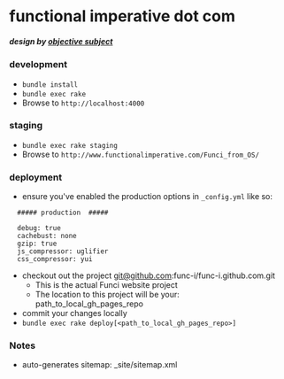 functional imperative dot com
=============
##### design by [objective subject](http://objectivesubject.com)


### development

* `bundle install`
* `bundle exec rake`
* Browse to `http://localhost:4000`


### staging

* `bundle exec rake staging`
* Browse to `http://www.functionalimperative.com/Funci_from_OS/`


### deployment

* ensure you've enabled the production options in `_config.yml` like so:
```
  ##### production  #####

  debug: true
  cachebust: none
  gzip: true
  js_compressor: uglifier
  css_compressor: yui
```

* checkout out the project git@github.com:func-i/func-i.github.com.git
    * This is the actual Funci website project
    * The location to this project will be your: path_to_local_gh_pages_repo
* commit your changes locally
* `bundle exec rake deploy[<path_to_local_gh_pages_repo>]`


### Notes

* auto-generates sitemap: _site/sitemap.xml
